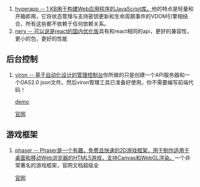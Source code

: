 1. [hyperapp -- 1 KB用于构建Web应用程序的JavaScript库。](https://github.com/hyperapp/hyperapp)他的特点是轻量和开箱即用，它将状态管理与支持密钥更新和生命周期事件的VDOM引擎相结合，所有这些都不依赖于任何依赖关系。
2. [nerv -- 可以说是react的国内优化版](https://github.com/NervJS/nerv)具有和react相同的api，更好的兼容性，更小的包，更好的性能

## 后台控制
1. [viron -- 基于自动化设计的管理控制台](https://github.com/cam-inc/viron)你所做的只是创建一个API服务器和一个OAS2.0 json文件。然后viron管理工具已准备好使用。你不需要编写前端代码！
    
    [demo](https://cam-inc.github.io/viron/latest/#/)
    
    [官网](https://cam-inc.github.io/viron-doc/)

## 游戏框架
1. [phaser -- Phaser是一个有趣，免费且快速的2D游戏框架，用于制作适用于桌面和移动Web浏览器的HTML5游戏，支持Canvas和WebGL渲染。](https://github.com/photonstorm/phaser)一个非常著名的游戏框架，官网文档超级全
    
    [官网](http://phaser.io/)